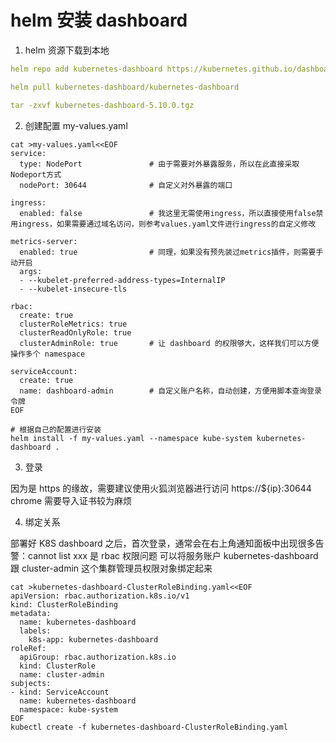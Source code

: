 # helm 安装 dashboard

1. helm 资源下载到本地

```yaml
helm repo add kubernetes-dashboard https://kubernetes.github.io/dashboard/

helm pull kubernetes-dashboard/kubernetes-dashboard

tar -zxvf kubernetes-dashboard-5.10.0.tgz
```

2. 创建配置 my-values.yaml

```shell
cat >my-values.yaml<<EOF
service:
  type: NodePort               # 由于需要对外暴露服务，所以在此直接采取Nodeport方式
  nodePort: 30644              # 自定义对外暴露的端口

ingress:
  enabled: false               # 我这里无需使用ingress，所以直接使用false禁用ingress，如果需要通过域名访问，则参考values.yaml文件进行ingress的自定义修改

metrics-server:
  enabled: true                # 同理，如果没有预先装过metrics插件，则需要手动开启
  args:
  - --kubelet-preferred-address-types=InternalIP
  - --kubelet-insecure-tls

rbac:
  create: true
  clusterRoleMetrics: true
  clusterReadOnlyRole: true
  clusterAdminRole: true       # 让 dashboard 的权限够大，这样我们可以方便操作多个 namespace

serviceAccount:
  create: true
  name: dashboard-admin        # 自定义账户名称，自动创建，方便用脚本查询登录令牌
EOF

# 根据自己的配置进行安装
helm install -f my-values.yaml --namespace kube-system kubernetes-dashboard .
```

3. 登录

因为是 https 的缘故，需要建议使用火狐浏览器进行访问 https://${ip}:30644
chrome 需要导入证书较为麻烦

4. 绑定关系

部署好 K8S dashboard 之后，首次登录，通常会在右上角通知面板中出现很多告警：cannot list xxx
是 rbac 权限问题
可以将服务账户 kubernetes-dashboard 跟 cluster-admin 这个集群管理员权限对象绑定起来

```shell
cat >kubernetes-dashboard-ClusterRoleBinding.yaml<<EOF
apiVersion: rbac.authorization.k8s.io/v1
kind: ClusterRoleBinding
metadata:
  name: kubernetes-dashboard
  labels:
    k8s-app: kubernetes-dashboard
roleRef:
  apiGroup: rbac.authorization.k8s.io
  kind: ClusterRole
  name: cluster-admin
subjects:
- kind: ServiceAccount
  name: kubernetes-dashboard
  namespace: kube-system
EOF
kubectl create -f kubernetes-dashboard-ClusterRoleBinding.yaml
```
